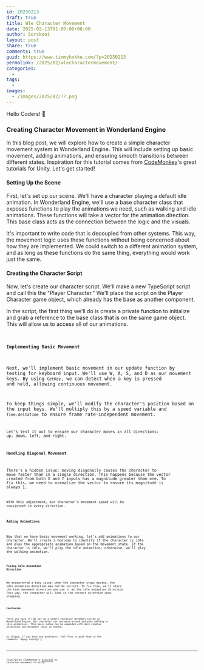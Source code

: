 ```yaml
---
id: 20250213
draft: true
title: Wle Character Movement
date: 2025-02-13T01:00:00+00:00
author: Sorskoot
layout: post
share: true
comments: true
guid: https://www.timmykokke.com/?p=20250213
permalink: /2025/02/wlecharactermovement/
categories:
  - 
tags:
  - 
images:
  - /images/2025/02/??.png
---
```


Hello Coders! 👾

### Creating Character Movement in Wonderland Engine

In this blog post, we will explore how to create a simple character movement system in Wonderland Engine. This will include setting up basic movement, adding animations, and ensuring smooth transitions between different states.
Inspiration for this tutorial comes from [CodeMonkey](https://www.youtube.com/@CodeMonkeyUnity)'s great tutorials for Unity. Let's get started!

#### Setting Up the Scene

First, let's set up our scene. We'll have a character playing a default idle animation. In Wonderland Engine, we'll use a base character class that exposes functions to play the animations we need, such as walking and idle animations. These functions will take a vector for the animation direction. This base class acts as the connection between the logic and the visuals. <IMAGE>

It's important to write code that is decoupled from other systems. This way, the movement logic uses these functions without being concerned about how they are implemented. We could switch to a different animation system, and as long as these functions do the same thing, everything would work just the same.

#### Creating the Character Script

Now, let's create our character script. We'll make a new TypeScript script and call this the "Player Character." We'll place the script on the Player Character game object, which already has the base as another component.

In the script, the first thing we'll do is create a private function to initialize and grab a reference to the base class that is on the same game object. This will allow us to access all of our animations. <CODE>

#### Implementing Basic Movement

Next, we'll implement basic movement in our update function by testing for keyboard input. We'll use W, A, S, and D as our movement keys. By using `GetKey`, we can detect when a key is pressed and held, allowing continuous movement.

To keep things simple, we'll modify the character's position based on the input keys. We'll multiply this by a speed variable and `Time.deltaTime` to ensure frame rate-independent movement. <CODE>

Let's test it out to ensure our character moves in all directions: up, down, left, and right.

#### Handling Diagonal Movement

There's a hidden issue: moving diagonally causes the character to move faster than in a single direction. This happens because the vector created from both X and Y inputs has a magnitude greater than one. To fix this, we need to normalize the vector to ensure its magnitude is always 1. <CODE>

With this adjustment, our character's movement speed will be consistent in every direction.

#### Adding Animations

Now that we have basic movement working, let's add animations to our character. We'll create a boolean to identify if the character is idle and play the appropriate animation based on the movement state. If the character is idle, we'll play the idle animation; otherwise, we'll play the walking animation. <CODE>

#### Fixing Idle Animation Direction

We encountered a tiny issue: when the character stops moving, the idle animation direction may not be correct. To fix this, we'll store the last movement direction and use it as the idle animation direction. This way, the character will look in the correct direction when stopping. <CODE>

#### Conclusion

There you have it! We set up a simple character movement system in Wonderland Engine. Our character can now move around and play walking or idle animations. This basic setup can be expanded with more complex animations and movement logic as needed.

As always, if you have any questions, feel free to post them in the comments. Happy coding! 🚀

<IMAGE>

---
*Inspired by CodeMonkey's [tutorial](https://www.youtube.com/watch?v=HQb-zzjyvcQ) on character movement in Unity.*
